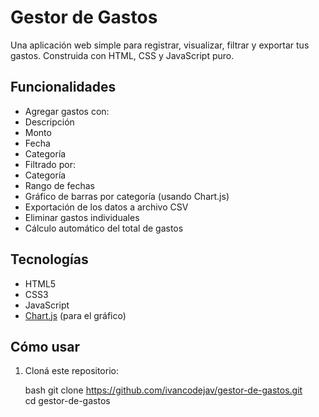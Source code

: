 #  Gestor de Gastos

Una aplicación web simple para registrar, visualizar, filtrar y exportar tus gastos. Construida con HTML, CSS y JavaScript puro.

##  Funcionalidades

-  Agregar gastos con:
  - Descripción
  - Monto
  - Fecha
  - Categoría
-  Filtrado por:
  - Categoría
  - Rango de fechas
-  Gráfico de barras por categoría (usando Chart.js)
-  Exportación de los datos a archivo CSV
-  Eliminar gastos individuales
-  Cálculo automático del total de gastos



##  Tecnologías

- HTML5
- CSS3
- JavaScript 
- [Chart.js](https://www.chartjs.org/) (para el gráfico)

##  Cómo usar

1. Cloná este repositorio:

   bash
git clone https://github.com/ivancodejav/gestor-de-gastos.git <br>
cd gestor-de-gastos

